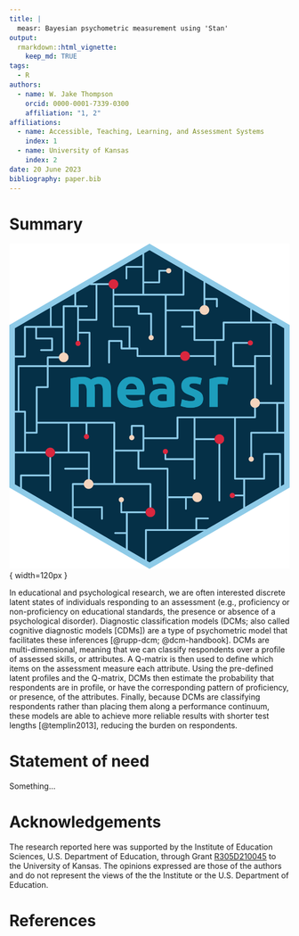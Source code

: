 ```yaml
---
title: |
  measr: Bayesian psychometric measurement using 'Stan'
output:
  rmarkdown::html_vignette:
    keep_md: TRUE
tags:
  - R
authors:
  - name: W. Jake Thompson
    orcid: 0000-0001-7339-0300
    affiliation: "1, 2"
affiliations:
  - name: Accessible, Teaching, Learning, and Assessment Systems
    index: 1
  - name: University of Kansas
    index: 2
date: 20 June 2023
bibliography: paper.bib
---
```


# Summary

![](measr-logo.png){ width=120px }

In educational and psychological research, we are often interested discrete latent states of individuals responding to an assessment (e.g., proficiency or non-proficiency on educational standards, the presence or absence of a psychological disorder).
Diagnostic classification models (DCMs; also called cognitive diagnostic models [CDMs]) are a type of psychometric model that facilitates these inferences [@rupp-dcm; @dcm-handbook].
DCMs are multi-dimensional, meaning that we can classify respondents over a profile of assessed skills, or attributes.
A Q-matrix is then used to define which items on the assessment measure each attribute.
Using the pre-defined latent profiles and the Q-matrix, DCMs then estimate the probability that respondents are in profile, or have the corresponding pattern of proficiency, or presence, of the attributes.
Finally, because DCMs are classifying respondents rather than placing them along a performance continuum, these models are able to achieve more reliable results with shorter test lengths [@templin2013], reducing the burden on respondents.

# Statement of need

Something...

# Acknowledgements

The research reported here was supported by the Institute of Education Sciences, U.S. Department of Education, through Grant [R305D210045](https://ies.ed.gov/funding/grantsearch/details.asp?ID=4546) to the University of Kansas. The opinions expressed are those of the authors and do not represent the views of the the Institute or the U.S. Department of Education.

# References
